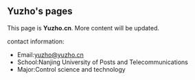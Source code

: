 ## Yuzho's pages

This page is **Yuzho.cn**.
More content will be updated.

contact information:

- Email:yuzho@yuzho.cn
- School:Nanjing University of Posts and Telecommunications
- Major:Control science and technology
